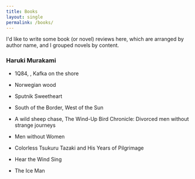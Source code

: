 ```yaml
---
title: Books
layout: single
permalink: /books/
---
```


I'd like to write some book (or novel) reviews here, which are arranged by author name, and I grouped novels by content.

### Haruki Murakami

- 1Q84, , Kafka on the shore


- Norwegian wood

- Sputnik Sweetheart


- South of the Border, West of the Sun


- A wild sheep chase, The Wind-Up Bird Chronicle: Divorced men without strange journeys


- Men without Women


- Colorless Tsukuru Tazaki and His Years of Pilgrimage

- Hear the Wind Sing

- The Ice Man